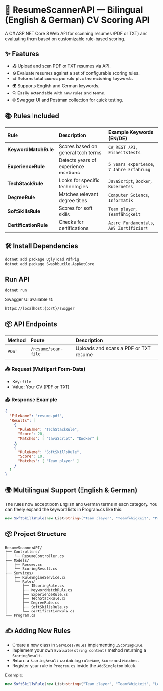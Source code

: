 # 📄 ResumeScannerAPI — Bilingual (English & German) CV Scoring API
A C# ASP.NET Core 8 Web API for scanning resumes (PDF or TXT) and evaluating them based on customizable rule-based scoring.

## ✨ Features
- 📤 Upload and scan PDF or TXT resumes via API.
- ⚙️ Evaluate resumes against a set of configurable scoring rules.
- 📊 Returns total scores per rule plus the matching keywords.
- 🌍 Supports English and German keywords.
- 🔍 Easily extendable with new rules and terms.
- 🌐 Swagger UI and Postman collection for quick testing.

 ## 📚 Rules Included
 
  | Rule                  | Description                          | Example Keywords (EN/DE)                  |
| :-------------------- | :----------------------------------- | :---------------------------------------- |
| **KeywordMatchRule**  | Scores based on general tech terms   | `C#`, `REST API`, `Einheitstests`         |
| **ExperienceRule**    | Detects years of experience mentions | `5 years experience`, `7 Jahre Erfahrung` |
| **TechStackRule**     | Looks for specific technologies      | `JavaScript`, `Docker`, `Kubernetes`      |
| **DegreeRule**        | Matches relevant degree titles       | `Computer Science`, `Informatik`          |
| **SoftSkillsRule**    | Scores for soft skills               | `Team player`, `Teamfähigkeit`            |
| **CertificationRule** | Checks for certifications            | `Azure Fundamentals`, `AWS Zertifiziert`  |

## 🛠️ Install Dependencies

```bash
dotnet add package UglyToad.PdfPig
dotnet add package Swashbuckle.AspNetCore
```

## Run API
```bash
dotnet run
```
Swagger UI available at:
```bash
https://localhost:{port}/swagger
```
## 📦 API Endpoints

| Method | Route               | Description                           |
| :----- | :------------------ | :------------------------------------ |
| `POST` | `/resume/scan-file` | Uploads and scans a PDF or TXT resume |

### 📤 Request (Multipart Form-Data)
- Key: `file`
- Value: Your CV (PDF or TXT)

### 📥 Response Example
```json
{
  "FileName": "resume.pdf",
  "Results": [
    {
      "RuleName": "TechStackRule",
      "Score": 20,
      "Matches": [ "JavaScript", "Docker" ]
    },
    {
      "RuleName": "SoftSkillsRule",
      "Score": 10,
      "Matches": [ "Team player" ]
    }
  ]
}
```

## 🌍 Multilingual Support (English & German)
The rules now accept both English and German terms in each category.
You can freely expand the keyword lists in Program.cs like this:
```csharp
new SoftSkillsRule(new List<string>{"Team player", "Teamfähigkeit", "Problem solver", "Problemlöser"})
```
## 📦 Project Structure
```vbnet
ResumeScannerAPI/
├── Controllers/
│   └── ResumeController.cs
├── Models/
│   ├── Resume.cs
│   └── ScoringResult.cs
├── Services/
│   ├── RuleEngineService.cs
│   └── Rules/
│       ├── IScoringRule.cs
│       ├── KeywordMatchRule.cs
│       ├── ExperienceRule.cs
│       ├── TechStackRule.cs
│       ├── DegreeRule.cs
│       ├── SoftSkillsRule.cs
│       └── CertificationRule.cs
└── Program.cs

```

## ✍️ Adding New Rules

- Create a new class in `Services/Rules` implementing `IScoringRule`.
- Implement your own `Evaluate(string content)`  method returning a `ScoringResult`.
- Return a `ScoringResult` containing `ruleName`, `Score` and `Matches`.
- Register your rule in `Program.cs` inside the `AddSingleton` block.

Example:
```csharp
new SoftSkillsRule(new List<string>{"Team player", "Teamfähigkeit", "Leadership"})
```
